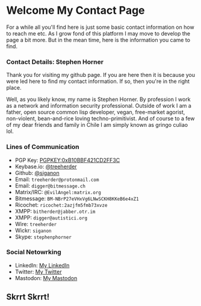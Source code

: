 # Welcome My Contact Page

For a while all you'll find here is just some basic contact information on how to reach me etc. As I grow fond of this platform I may move to develop the page a bit more. But in the mean time, here is the information you came to find.  



### Contact Details: Stephen Horner

Thank you for visiting my github page. If you are here then it is because you were
led here to find my contact information. If so, then you're in the right place.  


Well, as you likely know, my name is Stephen Horner. By profession I work as a 
network and information security professional. Outside of work I am a father, 
open source common lisp developer, vegan, free-market agorist, non-violent, 
bean-and-rice loving techno-primitivist. And of course to a few of my dear 
friends and family in Chile I am simply known as gringo culiao lol.  



### Lines of Communication 

- PGP Key:      [PGPKEY:0xB10BBF421CD2FF3C](https://pgp.mit.edu/pks/lookup?op=vindex&search=0xB10BBF421CD2FF3C)
- Keybase.io:   [@treeherder](https://keybase.io/treeherder)
- Github:       [@siganon](https://siganon.github.io/contact)
- Email:        `treeherder@protonmail.com`
- Email:        `digger@bitmessage.ch`
- Matrix/IRC:   `@EvilAngel:matrix.org`
- Bitmessage:   `BM-NBrP27eVHxVg6LNwSCKH8KKeB6e4xZ1`
- Ricochet:     `ricochet:2azjfm5fmb73xvze`
- XMPP:         `bitherder@jabber.otr.im`
- XMPP:         `digger@autistici.org`
- Wire:         `treeherder`
- Wickr:        `siganon` 
- Skype:        `stephenphorner`


### Social Netowrking

- LinkedIn:     [My LinkedIn](https://www.linkedin.com/in/treeherder/)
- Twitter:      [My Twitter](https://twitter.com/bitmarauder)
- Mastodon:     [My Mastodon](https://mstdn.io/@treeherder)



## Skrrt Skrrt!

